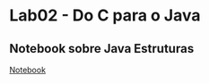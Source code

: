 # Lab02 - Do C para o Java

## Notebook sobre Java Estruturas
[Notebook](notebook/lab02-java-estruturas-ra247057.ipynb)

